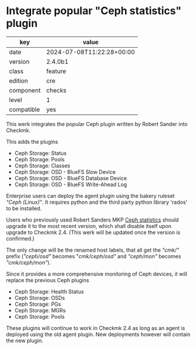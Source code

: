 [//]: # (werk v2)
# Integrate popular "Ceph statistics" plugin

key        | value
---------- | ---
date       | 2024-07-08T11:22:28+00:00
version    | 2.4.0b1
class      | feature
edition    | cre
component  | checks
level      | 1
compatible | yes

This werk integrates the popular Ceph plugin written by Robert Sander into Checkmk.

This adds the plugins

* Ceph Storage: Status
* Ceph Storage: Pools
* Ceph Storage: Classes
* Ceph Storage: OSD - BlueFS Slow Device
* Ceph Storage: OSD - BlueFS Database Device
* Ceph Storage: OSD - BlueFS Write-Ahead Log

Enterprise users can deploy the agent plugin using the bakery ruleset _"Ceph (Linux)"_.
It requires python and the third party python library 'rados' to be installed.

Users who previously used Robert Sanders MKP [Ceph statistics](https://exchange.checkmk.com/p/ceph) should upgrade it to the most recent version, which shall disable itself upon upgrade to Checkmk 2.4.
(This werk will be updated once the version is confirmed.)

The only change will be the renamed host labels, that all get the _"cmk/"_ prefix (_"ceph/osd"_ becomes "_cmk/ceph/osd"_ and _"ceph/mon"_ becomes _"cmk/ceph/mon"_).

Since it provides a more comprehensive monitoring of Ceph devices, it will replace the previous Ceph plugins

 * Ceph Storage: Health Status
 * Ceph Storage: OSDs
 * Ceph Storage: PGs
 * Ceph Storage: MGRs
 * Ceph Storage: Pools

These plugins will continue to work in Checkmk 2.4 as long as an agent is deployed using the old agent plugin.
New deployments however will contain the new plugin.

